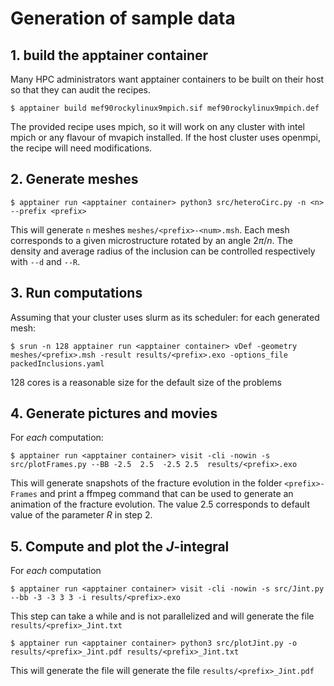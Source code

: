 # Generation of sample data

## 1. build the apptainer container

Many HPC administrators want apptainer containers to be built on their host so that they can audit the recipes.
```shell
$ apptainer build mef90rockylinux9mpich.sif mef90rockylinux9mpich.def
```

The provided recipe uses mpich, so it will work on any cluster with intel mpich or any flavour of mvapich installed.
If the host cluster uses openmpi, the recipe will need modifications.

## 2. Generate meshes
```shell
$ apptainer run <apptainer container> python3 src/heteroCirc.py -n <n> --prefix <prefix>
```
This will generate `n` meshes `meshes/<prefix>-<num>.msh`. Each mesh corresponds to a given microstructure rotated by an angle $2\pi/n$. The density and average radius of the inclusion can be controlled respectively with `--d` and `--R`.

## 3. Run computations
Assuming that your cluster uses slurm as its scheduler: for each generated mesh:
```shell
$ srun -n 128 apptainer run <apptainer container> vDef -geometry meshes/<prefix>.msh -result results/<prefix>.exo -options_file packedInclusions.yaml
```
128 cores is a reasonable size for the default size of the problems

## 4. Generate pictures and movies
For *each* computation: 
```shell
$ apptainer run <apptainer container> visit -cli -nowin -s src/plotFrames.py --BB -2.5  2.5  -2.5 2.5  results/<prefix>.exo 
```
This will generate snapshots of the fracture evolution in the folder `<prefix>-Frames` and print a ffmpeg command that can be used to generate an animation of the fracture evolution.
The value 2.5 corresponds to default value of the parameter $R$ in step 2.

## 5. Compute and plot the $J$-integral
For *each* computation
```shell
$ apptainer run <apptainer container> visit -cli -nowin -s src/Jint.py --bb -3 -3 3 3 -i results/<prefix>.exo
```
This step can take a while and is not parallelized and will generate the file `results/<prefix>_Jint.txt`
```shell
$ apptainer run <apptainer container> python3 src/plotJint.py -o results/<prefix>_Jint.pdf results/<prefix>_Jint.txt
```
This will generate the file will generate the file `results/<prefix>_Jint.pdf`